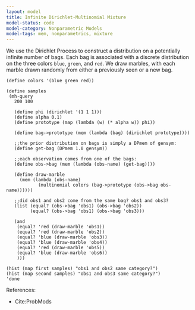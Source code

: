 ```yaml
---
layout: model
title: Infinite Dirichlet-Multinomial Mixture
model-status: code
model-category: Nonparametric Models
model-tags: mem, nonparametrics, mixture
---
```


We use the Dirichlet Process to construct a distribution on a potentially infinite number of bags. Each bag is associated with a discrete distribution on the three colors `blue`, `green`, and `red`. We draw marbles, with each marble drawn randomly from either a previously seen or a new bag.

    (define colors '(blue green red))
    
    (define samples
     (mh-query
       200 100
    
       (define phi (dirichlet '(1 1 1)))
       (define alpha 0.1)
       (define prototype (map (lambda (w) (* alpha w)) phi))
    
       (define bag->prototype (mem (lambda (bag) (dirichlet prototype))))
    
       ;;the prior distribution on bags is simply a DPmem of gensym:
       (define get-bag (DPmem 1.0 gensym))
    
       ;;each observation comes from one of the bags:
       (define obs->bag (mem (lambda (obs-name) (get-bag))))
    
       (define draw-marble
         (mem (lambda (obs-name)
                (multinomial colors (bag->prototype (obs->bag obs-name))))))
    
       ;;did obs1 and obs2 come from the same bag? obs1 and obs3?
       (list (equal? (obs->bag 'obs1) (obs->bag 'obs2))
             (equal? (obs->bag 'obs1) (obs->bag 'obs3)))
    
       (and
        (equal? 'red (draw-marble 'obs1))
        (equal? 'red (draw-marble 'obs2))
        (equal? 'blue (draw-marble 'obs3))
        (equal? 'blue (draw-marble 'obs4))
        (equal? 'red (draw-marble 'obs5))
        (equal? 'blue (draw-marble 'obs6))
        )))
    
    (hist (map first samples) "obs1 and obs2 same category?")
    (hist (map second samples) "obs1 and obs3 same category?")
    'done

References:

- Cite:ProbMods
